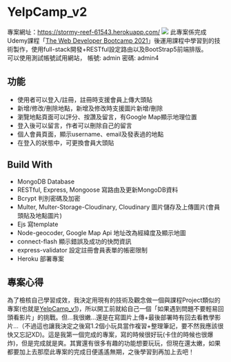 # YelpCamp_v2
專案網址：https://stormy-reef-61543.herokuapp.com/
![](https://i.imgur.com/JdclwoO.jpg)
此專案係完成Udemy課程「[The Web Developer Bootcamp 2021](https://www.udemy.com/course/the-web-developer-bootcamp/)」後運用課程中學習到的技術製作，使用full-stack開發+RESTful設定路由以及BootStrap5前端排版。
<br>
可以使用測試帳號試用網站，
帳號: admin
密碼: admin4
<br>
## 功能
- 使用者可以登入/註冊，註冊時支援會員上傳大頭貼
- 新增/修改/刪除地點，新增及修改時支援圖片新增/刪除
- 瀏覽地點頁面可以評分、按讚及留言，有Google Map顯示地理位置
- 登入後可以留言，作者可以刪除自己的留言
- 個人會員頁面，顯示username、email及發表過的地點
- 在登入的狀態中，可更換會員大頭貼
## Build With
- MongoDB Database
- RESTful, Express, Mongoose 寫路由及更新MongoDB資料
- Bcrypt 判別密碼及加密
- Multer, Multer-Storage-Cloudinary, Cloudinary 圖片儲存及上傳圖片(會員頭貼及地點圖片)
- Ejs 寫template
- Node-geocoder, Google Map Api 地址改為經緯度及顯示地圖
- connect-flash 顯示錯誤及成功的快閃資訊
- express-validator 設定註冊會員表單的帳密限制
- Heroku 部署專案
## 專案心得
為了檢核自己學習成效，我決定用現有的技術及觀念做一個與課程Project類似的專案(也就是[YelpCamp_v1](https://github.com/LunZaiZai0223/YelpCamp_v1))，所以開工前就給自己一個「如果遇到問題不要輕易回頭看影片」的挑戰。但...我很嫩...還是在寫圖片上傳+最後部署時有回去看教學影片...（不過這也讓我決定之後寫1.2個小玩具當作複習+整理筆記，要不然我應該很快又忘記XD)。這是我第一個完成的專案，寫的時候很好玩(卡住的時候也很爆炸)，但是完成就是爽。其實還有很多有趣的功能想要玩玩，但現在還太嫩，如果都要加上去那麼此專案的完成日便遙遙無期，之後學習到再加上去吧！
